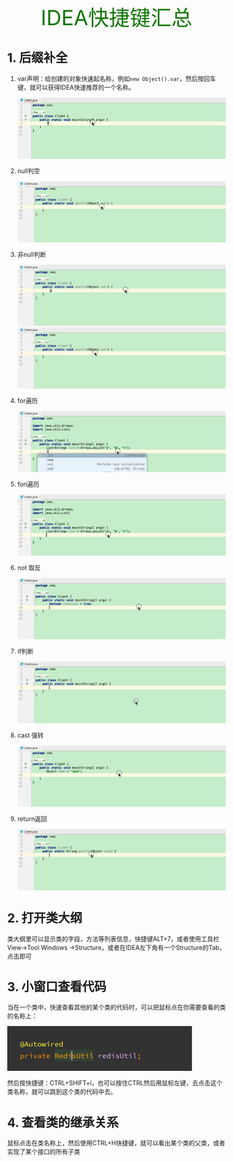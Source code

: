 <center><font size="8" color="#117700">IDEA快捷键汇总</font></center>

# 1. 后缀补全

1. var声明：给创建的对象快速起名称，例如`new Object().var`，然后按回车键，就可以获得IDEA快速推荐的一个名称。

   <img src="img/20190325105809880.gif"/>

2. null判空

   <img src="img/20190325112738272.gif"/>

3. 非null判断

   <img src="img/20190325112825345.gif"/>

   <img src="img/20190325112853381.gif"/>

4. for遍历

   <img src="img/20190325112942270.gif"/>

5. fori遍历

   <img src="img/20190325113005808.gif"/>

6. not 取反

   <img src="img/2019032511302555.gif"/>

7. if判断

   <img src="img/201903251130436.gif"/>

8. cast 强转 

   <img src="img/20190325113102357.gif"/>

9. return返回

   <img src="img/20190325113139614.gif"/>

# 2. 打开类大纲

   类大纲里可以显示类的字段，方法等列表信息，快捷键ALT+7，或者使用工具栏View->Tool Windows ->Structure，或者在IDEA左下角有一个Structure的Tab，点击即可

# 3. 小窗口查看代码

当在一个类中，快速查看其他的某个类的代码时，可以把鼠标点在你需要查看的类的名称上：

<img src="img/20201124153450.png"/>

然后按快捷键：CTRL+SHIFT+i，也可以按住CTRL然后用鼠标左键，去点击这个类名称，就可以跳到这个类的代码中去。

# 4. 查看类的继承关系

鼠标点击在类名称上，然后使用CTRL+H快捷键，就可以看出某个类的父类，或者实现了某个接口的所有子类

